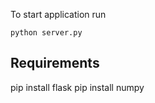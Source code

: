 To start application run
```
python server.py
```

## Requirements
pip install flask
pip install numpy
